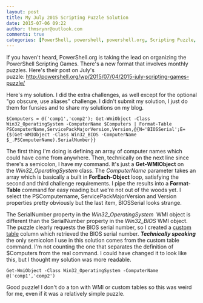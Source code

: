 ```yaml
---
layout: post
title: My July 2015 Scripting Puzzle Solution
date: 2015-07-06 09:22
author: thmsrynr@outlook.com
comments: true
categories: [PowerShell, powershell, powershell.org, Scripting Puzzle, scripting puzzle, WMI, wmi]
---
```

If you haven't heard, PowerShell.org is taking the lead on organizing the PowerShell Scripting Games. There's a new format that involves monthly puzzles. Here's their post on July's puzzle: <a href="http://powershell.org/wp/2015/07/04/2015-july-scripting-games-puzzle/" target="_blank">http://powershell.org/wp/2015/07/04/2015-july-scripting-games-puzzle/</a>

Here's my solution. I did the extra challenges, as well except for the optional "go obscure, use aliases" challenge. I didn't submit my solution, I just do them for funsies and to share my solutions on my blog.

```
$Computers = @('comp1','comp2'); Get-WmiObject -Class Win32_OperatingSystem -ComputerName $Computers | Format-Table PSComputerName,ServicePackMajorVersion,Version,@{N='BIOSSerial';E={$(Get-WMIObject -Class Win32_BIOS -ComputerName $_.PSComputerName).SerialNumber}}
```

The first thing I'm doing is defining an array of computer names which could have come from anywhere. Then, technically on the next line since there's a semicolon, I have my command. It's just a <strong>Get-WMIObject</strong> on the <em>Win32_OperatingSystem</em> class. The <em>ComputerName</em> parameter takes an array which is basically a built in <strong>ForEach-Object</strong> loop, satisfying the second and third challenge requirements. I pipe the results into a <strong>Format-Table </strong>command for easy reading but we're not out of the woods yet. I select the PSComputername, ServicePackMajorVersion and Version properties pretty obviously but the last item, BIOSSerial looks strange.

The SerialNumber property in the <em>Win32_OperatingSystem  </em>WMI object is different than the SerialNumber property in the <em>Win32_BIOS</em> WMI object. The puzzle clearly requests the BIOS serial number, so I created a <a href="https://technet.microsoft.com/en-ca/library/ee692794.aspx" target="_blank">custom table</a> column which retrieved the BIOS serial number. <em><strong>Technically speaking</strong></em> the only semicolon I use in this solution comes from the custom table command. I'm not counting the one that separates the definition of $Computers from the real command. I could have changed it to look like this, but I thought my solution was more readable.

```
Get-WmiObject -Class Win32_OperatingSystem -ComputerName @('comp1','comp2')
```

Good puzzle! I don't do a ton with WMI or custom tables so this was weird for me, even if it was a relatively simple puzzle.
